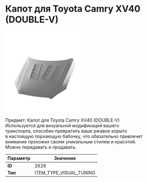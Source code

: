 # Капот для Toyota Camry XV40 (DOUBLE-V)

![Item Image](../img/2626.webp?raw=true)

Предмет: Капот для Toyota Camry XV40 (DOUBLE-V)<br>Используется для визуальной модификаций вашего<br>транспорта, способен превратить ваше ржавое корыто<br>в настоящую порхающую бабочку, что обязательно привлечет<br>внимание прохожих своим уникальным стилем и красотой.<br>Можно передавать и продавать.


| Параметр | Значение |
|----------|----------|
| **ID** | 2626 |
| **Тип** | ITEM_TYPE_VISUAL_TUNING |

